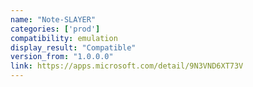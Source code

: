 ```yaml
---
name: "Note-SLAYER"
categories: ['prod']
compatibility: emulation
display_result: "Compatible"
version_from: "1.0.0.0"
link: https://apps.microsoft.com/detail/9N3VND6XT73V
---
```

